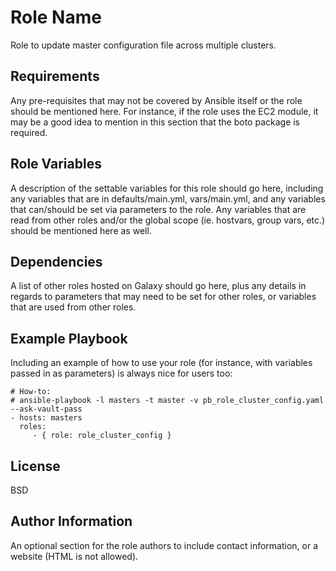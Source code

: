Role Name
=========

Role to update master configuration file across multiple clusters.

Requirements
------------

Any pre-requisites that may not be covered by Ansible itself or the role should be mentioned here. For instance, if the role uses the EC2 module, it may be a good idea to mention in this section that the boto package is required.

Role Variables
--------------

A description of the settable variables for this role should go here, including any variables that are in defaults/main.yml, vars/main.yml, and any variables that can/should be set via parameters to the role. Any variables that are read from other roles and/or the global scope (ie. hostvars, group vars, etc.) should be mentioned here as well.

Dependencies
------------

A list of other roles hosted on Galaxy should go here, plus any details in regards to parameters that may need to be set for other roles, or variables that are used from other roles.

Example Playbook
----------------

Including an example of how to use your role (for instance, with variables passed in as parameters) is always nice for users too:

    # How-to:
    # ansible-playbook -l masters -t master -v pb_role_cluster_config.yaml --ask-vault-pass
    - hosts: masters
      roles:
         - { role: role_cluster_config }

License
-------

BSD

Author Information
------------------

An optional section for the role authors to include contact information, or a website (HTML is not allowed).
